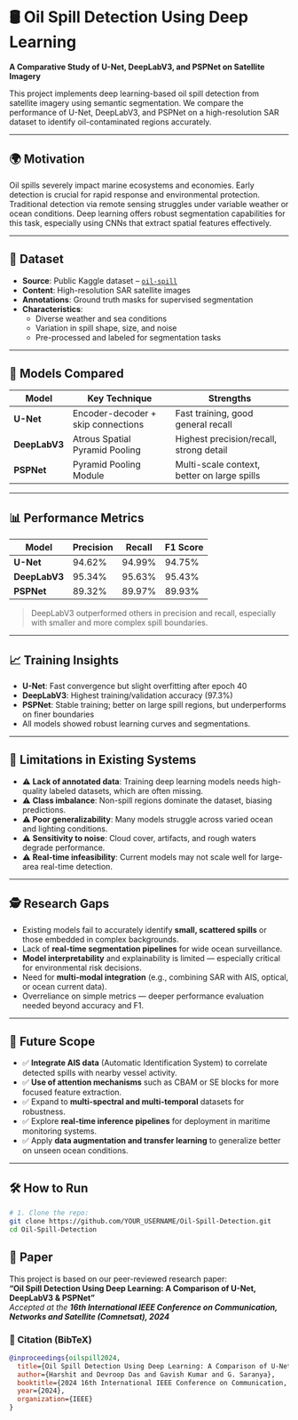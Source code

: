 # 🛢️ Oil Spill Detection Using Deep Learning  
**A Comparative Study of U-Net, DeepLabV3, and PSPNet on Satellite Imagery**

This project implements deep learning-based oil spill detection from satellite imagery using semantic segmentation. We compare the performance of U-Net, DeepLabV3, and PSPNet on a high-resolution SAR dataset to identify oil-contaminated regions accurately.

---

## 🌍 Motivation  
Oil spills severely impact marine ecosystems and economies. Early detection is crucial for rapid response and environmental protection. Traditional detection via remote sensing struggles under variable weather or ocean conditions. Deep learning offers robust segmentation capabilities for this task, especially using CNNs that extract spatial features effectively.

---

## 📁 Dataset  
- **Source**: Public Kaggle dataset – [`oil-spill`](https://www.kaggle.com/datasets/nabilsherif/oil-spill)
- **Content**: High-resolution SAR satellite images  
- **Annotations**: Ground truth masks for supervised segmentation  
- **Characteristics**:  
  - Diverse weather and sea conditions  
  - Variation in spill shape, size, and noise  
  - Pre-processed and labeled for segmentation tasks

---

## 🧠 Models Compared  

| Model         | Key Technique                    | Strengths                                 |
|---------------|----------------------------------|-------------------------------------------|
| **U-Net**     | Encoder-decoder + skip connections | Fast training, good general recall        |
| **DeepLabV3** | Atrous Spatial Pyramid Pooling   | Highest precision/recall, strong detail   |
| **PSPNet**    | Pyramid Pooling Module           | Multi-scale context, better on large spills|

---

## 📊 Performance Metrics  

| Model        | Precision | Recall  | F1 Score |
|--------------|-----------|---------|----------|
| **U-Net**    | 94.62%    | 94.99%  | 94.75%   |
| **DeepLabV3**| 95.34%    | 95.63%  | 95.43%   |
| **PSPNet**   | 89.32%    | 89.97%  | 89.93%   |

> DeepLabV3 outperformed others in precision and recall, especially with smaller and more complex spill boundaries.

---

## 📈 Training Insights  

- **U-Net**: Fast convergence but slight overfitting after epoch 40  
- **DeepLabV3**: Highest training/validation accuracy (97.3%)  
- **PSPNet**: Stable training; better on large spill regions, but underperforms on finer boundaries  
- All models showed robust learning curves and segmentations.

---
## 🚧 Limitations in Existing Systems  

- ⚠️ **Lack of annotated data**: Training deep learning models needs high-quality labeled datasets, which are often missing.
- ⚠️ **Class imbalance**: Non-spill regions dominate the dataset, biasing predictions.
- ⚠️ **Poor generalizability**: Many models struggle across varied ocean and lighting conditions.
- ⚠️ **Sensitivity to noise**: Cloud cover, artifacts, and rough waters degrade performance.
- ⚠️ **Real-time infeasibility**: Current models may not scale well for large-area real-time detection.

---

## 🕵️ Research Gaps  

- Existing models fail to accurately identify **small, scattered spills** or those embedded in complex backgrounds.
- Lack of **real-time segmentation pipelines** for wide ocean surveillance.
- **Model interpretability** and explainability is limited — especially critical for environmental risk decisions.
- Need for **multi-modal integration** (e.g., combining SAR with AIS, optical, or ocean current data).
- Overreliance on simple metrics — deeper performance evaluation needed beyond accuracy and F1.

---

## 🔭 Future Scope  

- ✅ **Integrate AIS data** (Automatic Identification System) to correlate detected spills with nearby vessel activity.
- ✅ **Use of attention mechanisms** such as CBAM or SE blocks for more focused feature extraction.
- ✅ Expand to **multi-spectral and multi-temporal** datasets for robustness.
- ✅ Explore **real-time inference pipelines** for deployment in maritime monitoring systems.
- ✅ Apply **data augmentation and transfer learning** to generalize better on unseen ocean conditions.

---

## 🛠️ How to Run  

```bash
# 1. Clone the repo:
git clone https://github.com/YOUR_USERNAME/Oil-Spill-Detection.git
cd Oil-Spill-Detection
```

## 📄 Paper  

This project is based on our peer-reviewed research paper:  
**“Oil Spill Detection Using Deep Learning: A Comparison of U-Net, DeepLabV3 & PSPNet”**  
_Accepted at the **16th International IEEE Conference on Communication, Networks and Satellite (Comnetsat), 2024**_

### 📘 Citation (BibTeX)
```bibtex
@inproceedings{oilspill2024,
  title={Oil Spill Detection Using Deep Learning: A Comparison of U-Net, DeepLabV3 \& PSPNet},
  author={Harshit and Devroop Das and Gavish Kumar and G. Saranya},
  booktitle={2024 16th International IEEE Conference on Communication, Networks and Satellite (Comnetsat)},
  year={2024},
  organization={IEEE}
}

